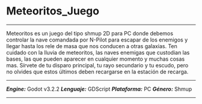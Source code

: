 # Meteoritos_Juego

***
Meteoritos es un juego del tipo shmup 2D para PC donde debemos controlar la nave comandada por N-Pilot para escapar de los enemigos y llegar hasta los rele de masa que nos conducen a otras galaxias. Ten cuidado con la lluvia de meteoritos, las naves enemigas que custodian las bases, las que pueden aparecer en cualquier momento y muchas cosas mas. Sírvete de tu disparo principal, tu rayo secundario y tu escudo, pero no olvides que estos últimos deben recargarse en la estación de recarga.
***
***Engine:*** Godot v3.2.2
***Lenguaje:*** GDScript
***Plataforma:*** PC
***Género:*** Shmup
***
